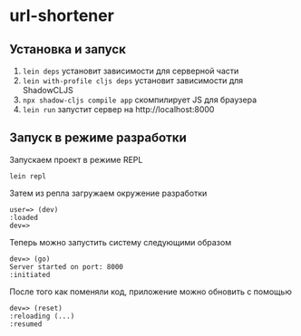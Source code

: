 # url-shortener

## Установка и запуск

1. `lein deps` установит зависимости для серверной части
2. `lein with-profile cljs deps` установит зависимости для ShadowCLJS
3. `npx shadow-cljs compile app` скомпилирует JS для браузера
4. `lein run` запустит сервер на http://localhost:8000

## Запуск в режиме разработки

Запускаем проект в режиме REPL
```
lein repl
```

Затем из репла загружаем окружение разработки
```
user=> (dev)
:loaded
dev=>
```

Теперь можно запустить систему следующими образом
```
dev=> (go)
Server started on port: 8000
:initiated
```

После того как поменяли код, приложение можно обновить с помощью
```
dev=> (reset)
:reloading (...)
:resumed
```
